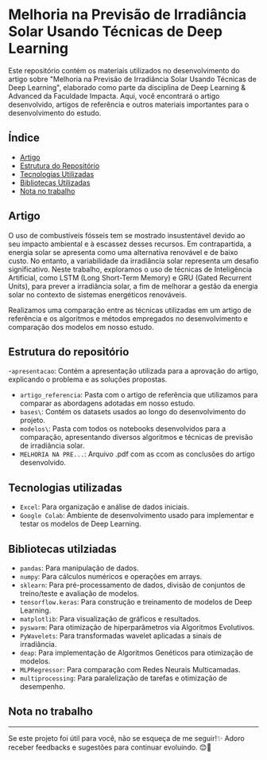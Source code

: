 # Melhoria na Previsão de Irradiância Solar Usando Técnicas de Deep Learning

<p>Este repositório contém os materiais utilizados no desenvolvimento do artigo sobre "Melhoria na Previsão de Irradiância Solar Usando Técnicas de Deep Learning", elaborado como parte da disciplina de Deep Learning & Advanced da Faculdade Impacta. Aqui, você encontrará o artigo desenvolvido, artigos de referência e outros materiais importantes para o desenvolvimento do estudo.</p>


## Índice
- [Artigo](#artigo)
- [Estrutura do Repositório](#estrutura-do-repositório)
- [Tecnologias Utilizadas](#tecnologias-utilizadas)
- [Bibliotecas Utilizadas](#bibliotecas-utilizadas)
- [Nota no trabalho](#nota-no-trabalho)

## Artigo 

<p>O uso de combustíveis fósseis tem se mostrado insustentável devido ao seu impacto ambiental e à escassez desses recursos. Em contrapartida, a energia solar se apresenta como uma alternativa renovável e de baixo custo. No entanto, a variabilidade da irradiância solar representa um desafio significativo. Neste trabalho, exploramos o uso de técnicas de Inteligência Artificial, como LSTM (Long Short-Term Memory) e GRU (Gated Recurrent Units), para prever a irradiância solar, a fim de melhorar a gestão da energia solar no contexto de sistemas energéticos renováveis.</p>

<p>Realizamos uma comparação entre as técnicas utilizadas em um artigo de referência e os algoritmos e métodos empregados no desenvolvimento e comparação dos modelos em nosso estudo.</p>

## Estrutura do repositório
-`apresentacao`: Contém a apresentação utilizada para a aprovação do artigo, explicando o problema e as soluções propostas.
- `artigo_referencia`: Pasta com o artigo de referência que utilizamos para comparar as abordagens adotadas em nosso estudo.
- `bases\`: Contém os datasets usados ao longo do desenvolvimento do projeto.
- `modelos\`: Pasta com todos os notebooks desenvolvidos para a comparação, apresentando diversos algoritmos e técnicas de previsão de irradiância solar.
- `MELHORIA NA PRE...`: Arquivo .pdf com as ccom as conclusões do artigo desenvolvido.

## Tecnologias utilizadas

- `Excel`:  Para organização e análise de dados iniciais.
- `Google Colab`: Ambiente de desenvolvimento usado para implementar e testar os modelos de Deep Learning.

## Bibliotecas utilziadas

- `pandas`: Para manipulação de dados.
- `numpy`: Para cálculos numéricos e operações em arrays.
- `sklearn`: Para pré-processamento de dados, divisão de conjuntos de treino/teste e avaliação de modelos.
- `tensorflow.keras`: Para construção e treinamento de modelos de Deep Learning.
- `matplotlib`: Para visualização de gráficos e resultados.
- `pyswarm`: Para otimização de hiperparâmetros via Algoritmos Evolutivos.
- `PyWavelets`: Para transformadas wavelet aplicadas a sinais de irradiância.
- `deap`: Para implementação de Algoritmos Genéticos para otimização de modelos.
- `MLPRegressor`: Para comparação com Redes Neurais Multicamadas.
- `multiprocessing`: Para paralelização de tarefas e otimização de desempenho.

## Nota no trabalho

---
<p>Se este projeto foi útil para você, não se esqueça de me seguir!✨ Adoro receber feedbacks e sugestões para continuar evoluindo. 😊📩</p>